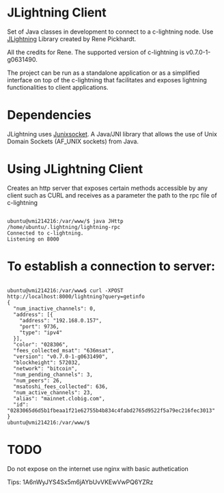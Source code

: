 # JLightning Client
Set of Java classes in development to connect to a c-lightning node. Use <a href="https://github.com/ElementsProject/lightning/pull/2223">JLightning</a> Library created by Rene Pickhardt. 

All the credits for Rene. The supported version of c-lightning is v0.7.0-1-g0631490. 

The project can be run as a standalone application or as a simplified interface on top of the c-lightning that facilitates and exposes lightning functionalities to client applications. 

# Dependencies
JLightning uses <a href="https://github.com/kohlschutter/junixsocket">Junixsocket</a>. A Java/JNI library that allows the use of Unix Domain Sockets (AF_UNIX sockets) from Java.

# Using JLightning Client

Creates an http server that exposes certain methods accessible by any client such as CURL and receives as a parameter the path to the rpc file of c-lightning

<pre><code>
ubuntu@vmi214216:/var/www/$ java JHttp /home/ubuntu/.lightning/lightning-rpc
Connected to c-lightning.  
Listening on 8000
</code></pre>

# To establish a connection to server:

<pre><code>
ubuntu@vmi214216:/var/www$ curl -XPOST http://localhost:8000/lightning?query=getinfo
{
  "num_inactive_channels": 0,
  "address": [{
    "address": "192.168.0.157",
    "port": 9736,
    "type": "ipv4"
  }],
  "color": "028306",
  "fees_collected_msat": "636msat",
  "version": "v0.7.0-1-g0631490",
  "blockheight": 572032,
  "network": "bitcoin",
  "num_pending_channels": 3,
  "num_peers": 26,
  "msatoshi_fees_collected": 636,
  "num_active_channels": 23,
  "alias": "mainnet.clobig.com",
  "id": "0283065d6d5b1fbeaa1f21e62755b4b834c4fabd2765d9522f5a79ec216fec3013"
}
ubuntu@vmi214216:/var/www/$ 
</code></pre>

# TODO
Do not expose on the internet use nginx with basic authetication


Tips: 1A6nWyJYS4Sx5m6jAYbUvVKEwVwPQ6YZRz

